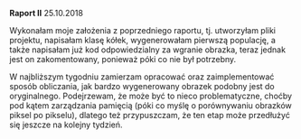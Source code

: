 **Raport II** 25.10.2018

Wykonałam moje założenia z poprzedniego raportu, tj. utworzyłam pliki projektu, napisałam klasę kółek, wygenerowałam pierwszą populację, a także napisałam już kod odpowiedzialny za wgranie obrazka, teraz jednak jest on zakomentowany, ponieważ póki co nie był potrzebny.

W najbliższym tygodniu zamierzam opracować oraz zaimplementować sposób obliczania, jak bardzo wygenerowany obrazek podobny jest do oryginalnego. Podejrzewam, że może być to nieco problematyczne, choćby pod kątem zarządzania pamięcią (póki co myślę o porównywaniu obrazków piksel po pikselu), dlatego też przypuszczam, że ten etap może przedłużyć się jeszcze na kolejny tydzień.
